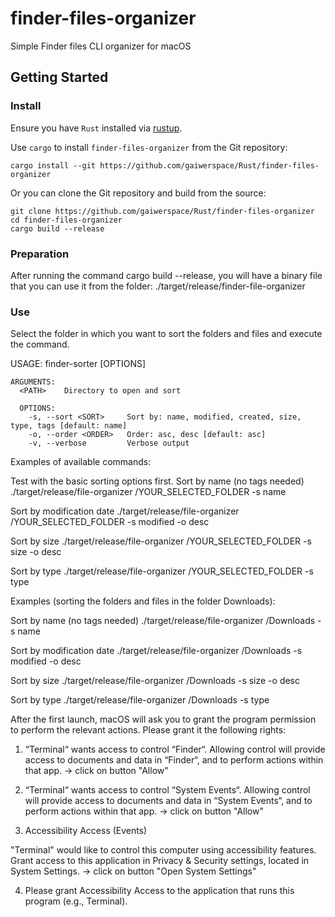 # finder-files-organizer

Simple Finder files CLI organizer for macOS

## Getting Started

### Install

Ensure you have `Rust` installed via [rustup](https://rustup.rs).

Use `cargo` to install `finder-files-organizer` from the Git repository:

```
cargo install --git https://github.com/gaiwerspace/Rust/finder-files-organizer
```

Or you can clone the Git repository and build from the source:

```
git clone https://github.com/gaiwerspace/Rust/finder-files-organizer
cd finder-files-organizer
cargo build --release
```

### Preparation

After running the command cargo build --release, you will have a binary file that you can use it from the folder:
./target/release/finder-file-organizer

### Use

Select the folder in which you want to sort the folders and files and execute the command.

USAGE:
  finder-sorter <PATH> [OPTIONS]

    ARGUMENTS:
      <PATH>    Directory to open and sort

      OPTIONS:
        -s, --sort <SORT>     Sort by: name, modified, created, size, type, tags [default: name]
        -o, --order <ORDER>   Order: asc, desc [default: asc]
        -v, --verbose         Verbose output

Examples of available commands:

Test with the basic sorting options first.
Sort by name (no tags needed)
./target/release/file-organizer /YOUR_SELECTED_FOLDER -s name

Sort by modification date
./target/release/file-organizer /YOUR_SELECTED_FOLDER -s modified -o desc

Sort by size
./target/release/file-organizer /YOUR_SELECTED_FOLDER -s size -o desc

Sort by type
./target/release/file-organizer /YOUR_SELECTED_FOLDER -s type

Examples (sorting the folders and files in the folder Downloads):

Sort by name (no tags needed)
./target/release/file-organizer /Downloads -s name

Sort by modification date
./target/release/file-organizer /Downloads -s modified -o desc

Sort by size
./target/release/file-organizer /Downloads -s size -o desc

Sort by type
./target/release/file-organizer /Downloads -s type


After the first launch, macOS will ask you to grant the program permission to perform the relevant actions.
Please grant it the following rights:

1. “Terminal“ wants access to control “Finder“. Allowing control will provide access to documents and data in “Finder“, and to perform actions within that app. -> сlick on button "Allow"

2. “Terminal“ wants access to control “System Events“. Allowing control will provide access to documents and data in “System Events“, and to perform actions within that app. -> сlick on button "Allow"

3. Accessibility Access (Events)

"Terminal" would like to control this computer using accessibility features.
Grant access to this application in Privacy & Security settings, located in System Settings. -> click on button "Open System Settings"

4. Please grant Accessibility Access to the application that runs this program (e.g., Terminal).
